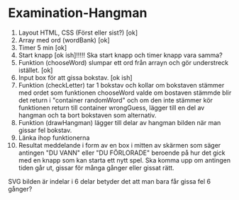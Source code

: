 # Examination-Hangman




1. Layout HTML, CSS (Först eller sist?) [ok]
3. Array med ord (wordBank) [ok]
4. Timer 5 min [ok]
5. Start knapp [ok ish]!!!!! Ska start knapp och timer knapp vara samma?
6. Funktion (chooseWord) slumpar ett ord från arrayn och gör understreck istället. [ok]
7. Input box för att gissa bokstav. [ok ish]
8. Funktion (checkLetter) tar 1 bokstav och kollar om bokstaven stämmer med ordet som funktionen       chooseWord valde om bostaven stämmde blir det return i "container randomWord" och om den inte       stämmer kör funktionen return till container wrongGuess, lägger till en del av hangman och ta       bort bokstaven som alternativ.
9. Funktion (drawHangman) lägger till delar av hangman bilden när man gissar fel bokstav.
10. Länka ihop funktionerna
11. Resultat meddelande i form av en box i mitten av skärmen som säger antingen "DU VANN" eller "DU FÖRLORADE" beroende på hur det gick
   med en knapp som kan starta ett nytt spel. Ska komma upp om antingen tiden går ut, gissar för många gånger eller gissat rätt.

SVG bilden är indelar i 6 delar betyder det att man bara får gissa fel 6 gånger?
